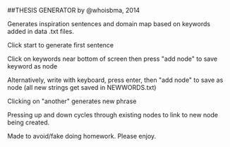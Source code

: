 ##THESIS GENERATOR
by @whoisbma, 2014

Generates inspiration sentences and domain map based on keywords added in data .txt files.

Click start to generate first sentence

Click on keywords near bottom of screen then press "add node" to save keyword as node

Alternatively, write with keyboard, press enter, then "add node" to save as node (all new strings get saved in NEWWORDS.txt)

Clicking on "another" generates new phrase

Pressing up and down cycles through existing nodes to link to new node being created. 

Made to avoid/fake doing homework. Please enjoy.